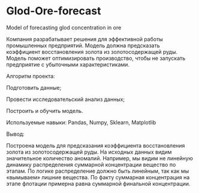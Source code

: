 # Glod-Ore-forecast
Model of forecasting glod concentration in ore

Компания разрабатывает решения для эффективной работы промышленных предприятий.
Модель должна предсказать коэффициент восстановления золота из золотосодержащей руды. 
Модель поможет оптимизировать производство, чтобы не запускать предприятие с убыточными характеристиками.

Алгоритм проекта:

Подготовить данные;

Провести исследовательский анализ данных;

Построить и обучить модель.

Используемые навыки: Pandas, Numpy, Sklearn, Matplotlib

Вывод:

Построена модель для предсказания коэффициента восстановления золота из золотосодержащей руды. На исходных данных видим значительное количество аномалий. Например, мы видим не линейную динамику распределения суммарной концентрации вещество по этапам. По логике распределение должно быть линейным, так как мы «вымываем» лишние вещества. По факту суммарная концентрация на этапе флотации примерна равна суммарной финальной концентрации.
